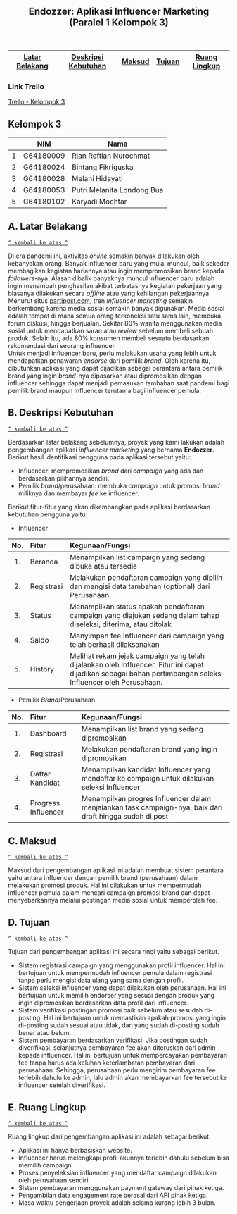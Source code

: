 
<p align="center">
  <a href="">
    
  </a>
  <p align="center">
      <h2 align="center">Endozzer: Aplikasi Influencer Marketing</br>
    (Paralel 1 Kelompok 3)</h2>
    <br>
  </p>  
  
</p>

<table align="center">
<thead>
<tr>
<th align="center"><a href="#a-latar-belakang">Latar Belakang</a></th>
<th align="center"><a href="#b-deskripsi-kebutuhan">Deskripsi Kebutuhan</a></th>
<th align="center"><a href="#c-maksud">Maksud</a></th>
<th align="center"><a href="#d-tujuan">Tujuan</a></th>
<th align="center"><a href="#e-ruang-lingkup">Ruang Lingkup</a></th>
</tr>
</thead>
    
</table align="center">

### **Link Trello**
[Trello - Kelompok 3](https://trello.com/b/YllQGGVz/mppl-kelompok-2-endozzer)  

## Kelompok 3
|   | NIM | Nama |
| - | --- | ---- |
| 1 | G64180009 | Rian Reftian Nurochmat |
| 2 | G64180024 | Bintang Fikriguska |
| 3 | G64180028 | Melani Hidayati |
| 4 | G64180053 | Putri Melanita Londong Bua |
| 5 | G64180102 | Karyadi Mochtar |


## A. Latar Belakang
[`^ kembali ke atas ^`](#)

Di era pandemi ini, aktivitas _online_ semakin banyak dilakukan oleh kebanyakan orang. Banyak influencer baru yang mulai muncul, baik sekedar membagikan kegiatan hariannya atau ingin mempromosikan brand kepada _followers_-nya. Alasan dibalik banyaknya muncul influencer baru adalah ingin menambah penghasilan akibat terbatasnya kegiatan pekerjaan yang biasanya dilakukan secara _offline_ atau yang kehilangan pekerjaannya.  
Menurut situs [partipost.com](https://partipost.com/id/), tren _influencer marketing_ semakin berkembang karena media sosial semakin banyak digunakan. Media sosial adalah tempat di mana semua orang terkoneksi satu sama lain, membuka forum diskusi, hingga berjualan. Sekitar 86% wanita menggunakan media sosial untuk mendapatkan saran atau _review_ sebelum membeli sebuah produk. Selain itu, ada 80% konsumen membeli sesuatu berdasarkan rekomendasi dari seorang influencer.  
Untuk menjadi influencer baru, perlu melakukan usaha yang lebih untuk mendapatkan penawaran _endorse_ dari pemilik _brand_. Oleh karena itu, dibutuhkan aplikasi yang dapat dijadikan sebagai perantara antara pemilik brand yang ingin _brand_-nya dipasarkan atau dipromosikan dengan influencer sehingga dapat menjadi pemasukan tambahan saat pandemi bagi pemilik brand maupun influencer terutama bagi influencer pemula.  

## B. Deskripsi Kebutuhan
[`^ kembali ke atas ^`](#)

Berdasarkan latar belakang sebelumnya, proyek yang kami lakukan adalah pengembangan aplikasi _influencer marketing_ yang bernama **Endozzer**. Berikut hasil identifikasi pengguna pada aplikasi tersebut yaitu:
- Influencer: mempromosikan _brand_ dari _campaign_ yang ada dan berdasarkan pilihannya sendiri.
- Pemilik _brand_/perusahaan: membuka _campaign_ untuk promosi _brand_ miliknya dan membayar _fee_ ke influencer.  

Berikut fitur-fitur yang akan dikembangkan pada aplikasi berdasarkan kebutuhan pengguna yaitu:  

- Influencer

| No. | Fitur | Kegunaan/Fungsi |
|:---:|:------|:----------------|
|  1. | Beranda | Menampilkan list campaign yang sedang dibuka atau tersedia |
|  2. | Registrasi | Melakukan pendaftaran campaign yang dipilih dan mengisi data tambahan (optional) dari Perusahaan |
|  3. | Status | Menampilkan status apakah pendaftaran campaign yang diajukan sedang dalam tahap diseleksi, diterima, atau ditolak |
|  4. | Saldo | Menyimpan fee Influencer dari campaign yang telah berhasil dilaksanakan |
|  5. | History | Melihat rekam jejak campaign yang telah dijalankan oleh Influencer. Fitur ini dapat dijadikan sebagai bahan pertimbangan seleksi Influencer oleh Perusahaan. |

- Pemilik _Brand_/Perusahaan

| No. | Fitur | Kegunaan/Fungsi |
|:---:|:------|:----------------|
|  1. | Dashboard | Menampilkan list brand yang sedang dipromosikan |
|  2. | Registrasi | Melakukan pendaftaran brand yang ingin dipromosikan |
|  3. | Daftar Kandidat | Menampilkan kandidat Influencer yang mendaftar ke campaign untuk dilakukan seleksi Influencer |
|  4. | Progress Influencer | Menampilkan progres Influencer dalam menjalankan task campaign-nya, baik dari draft hingga sudah di post |

## C. Maksud
[`^ kembali ke atas ^`](#)

Maksud dari pengembangan aplikasi ini adalah membuat sistem perantara yaitu antara influencer dengan pemilik brand (perusahaan) dalam melakukan promosi produk. Hal ini dilakukan untuk mempermudah influencer pemula dalam mencari campaign promosi brand dan dapat menyebarkannya melalui postingan media sosial untuk memperoleh fee.

## D. Tujuan
[`^ kembali ke atas ^`](#)

Tujuan dari pengembangan aplikasi ini secara rinci yaitu sebagai berikut.
- Sistem registrasi campaign yang menggunakan profil influencer. Hal ini bertujuan untuk mempermudah influencer pemula dalam registrasi tanpa perlu mengisi data ulang yang sama dengan profil.
- Sistem seleksi influencer yang dapat dilakukan oleh perusahaan. Hal ini bertujuan untuk memilih endorser yang sesuai dengan produk yang ingin dipromosikan berdasarkan data profil dari influencer.
- Sistem verifikasi postingan promosi baik sebelum atau sesudah di-posting. Hal ini bertujuan untuk memastikan apakah promosi yang ingin di-posting sudah sesuai atau tidak, dan yang sudah di-posting sudah benar atau belum.
- Sistem pembayaran berdasarkan verifikasi. Jika postingan sudah diverifikasi, selanjutnya pembayaran fee akan diteruskan dari admin kepada influencer. Hal ini bertujuan untuk mempercayakan pembayaran fee tanpa harus ada keluhan keterlambatan pembayaran dari perusahaan. Sehingga, perusahaan perlu mengirim pembayaran fee terlebih dahulu ke admin, lalu admin akan membayarkan fee tersebut ke influencer setelah diverifikasi.

## E. Ruang Lingkup
[`^ kembali ke atas ^`](#)

Ruang lingkup dari pengembangan aplikasi ini adalah sebagai berikut.
- Aplikasi ini hanya berbasiskan website.
- Influencer harus melengkapi profil akunnya terlebih dahulu sebelum bisa memilih campaign.
- Proses penyeleksian influencer yang mendaftar campaign dilakukan oleh perusahaan sendiri.
- Sistem pembayaran menggunakan payment gateway dari pihak ketiga.
- Pengambilan data engagement rate berasal dari API pihak ketiga.
- Masa waktu pengerjaan proyek adalah selama kurang lebih 3 bulan.
